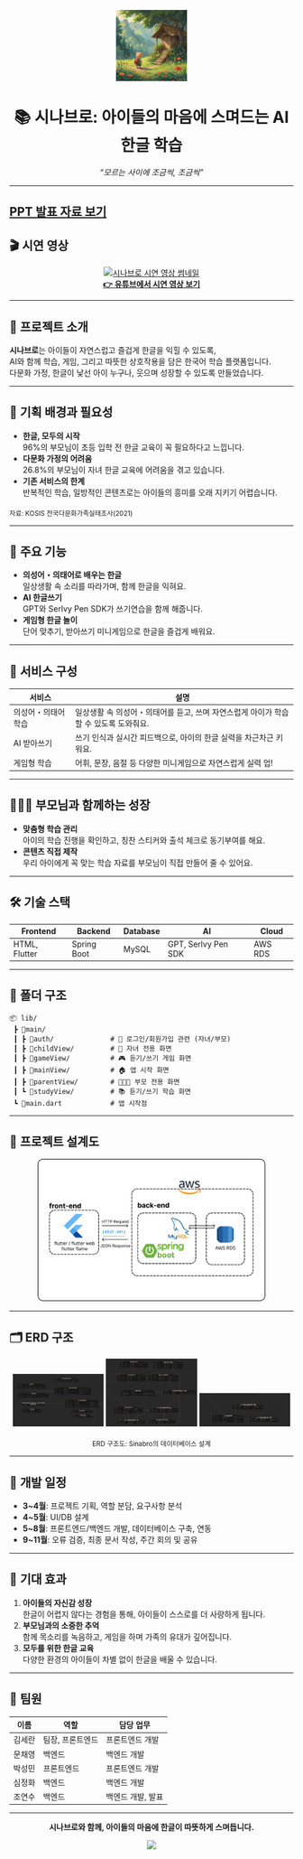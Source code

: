 <p align="center">
  <img src="sinabro/assets/img/icon/sinabro.png" alt="시나브로 따뜻한 마을 풍경" width="25%"/>
</p>

<h1 align="center">📚 시나브로: 아이들의 마음에 스며드는 AI 한글 학습 </h1>
<p align="center"><i>“모르는 사이에 조금씩, 조금씩”</i></p>

---
[PPT 발표 자료 보기](./1조_인실짐합_시나브로_-복사본.pptx)
---

## 🎬 시연 영상

<p align="center">
  <a href="https://youtu.be/KzE0-ie4p6A?si=d79fc-_oeu9bHrUl" target="_blank">
    <img src="https://img.youtube.com/vi/KzE0-ie4p6A/0.jpg" alt="시나브로 시연 영상 썸네일" width="70%"/><br>
    <b>👉 유튜브에서 시연 영상 보기</b>
  </a>
</p>

---

## 📝 프로젝트 소개

**시나브로**는 아이들이 자연스럽고 즐겁게 한글을 익힐 수 있도록,  
AI와 함께 학습, 게임, 그리고 따뜻한 상호작용을 담은 한국어 학습 플랫폼입니다.  
다문화 가정, 한글이 낯선 아이 누구나, 웃으며 성장할 수 있도록 만들었습니다.

---

## 🎨 기획 배경과 필요성

- **한글, 모두의 시작**  
  96%의 부모님이 초등 입학 전 한글 교육이 꼭 필요하다고 느낍니다.
- **다문화 가정의 어려움**  
  26.8%의 부모님이 자녀 한글 교육에 어려움을 겪고 있습니다.
- **기존 서비스의 한계**  
  반복적인 학습, 일방적인 콘텐츠로는 아이들의 흥미를 오래 지키기 어렵습니다.

<sub>자료: KOSIS 전국다문화가족실태조사(2021)</sub>

---

## 🎈 주요 기능

- **의성어・의태어로 배우는 한글**  
  일상생활 속 소리를 따라가며, 함께 한글을 익혀요.
- **AI 한글쓰기**  
  GPT와 Serlvy Pen SDK가 쓰기연습을 함께 해줍니다.
- **게임형 한글 놀이**  
  단어 맞추기, 받아쓰기 미니게임으로 한글을 즐겁게 배워요.

---

## 🧸 서비스 구성

| 서비스              | 설명                                                                |
|---------------------|---------------------------------------------------------------------|
| 의성어・의태어 학습  | 일상생활 속 의성어・의태어를 듣고, 쓰며 자연스럽게 아이가 학습할 수 있도록 도와줘요. |
| AI 받아쓰기         | 쓰기 인식과 실시간 피드백으로, 아이의 한글 실력을 차근차근 키워요.             |
| 게임형 학습         | 어휘, 문장, 음절 등 다양한 미니게임으로 자연스럽게 실력 업!                   |

---

## 👨‍👩‍👧 부모님과 함께하는 성장

- **맞춤형 학습 관리**  
  아이의 학습 진행을 확인하고, 칭찬 스티커와 출석 체크로 동기부여를 해요.
- **콘텐츠 직접 제작**  
  우리 아이에게 꼭 맞는 학습 자료를 부모님이 직접 만들어 줄 수 있어요.

---

## 🛠️ 기술 스택

<div align="center">

| Frontend        | Backend      | Database | AI                        | Cloud |
|-----------------|-------------|----------|---------------------------|-------|
| HTML, Flutter   | Spring Boot | MySQL    | GPT, Serlvy Pen SDK       | AWS RDS |

</div>

---

## 📂 폴더 구조

```
📦 lib/
 ┣ 📂main/
 ┃ ┣ 📂auth/              # 🔐 로그인/회원가입 관련 (자녀/부모)
 ┃ ┣ 📂childView/         # 🧒 자녀 전용 화면
 ┃ ┣ 📂gameView/          # 🎮 듣기/쓰기 게임 화면
 ┃ ┣ 📂mainView/          # 🏠 앱 시작 화면
 ┃ ┣ 📂parentView/        # 👨‍👩‍👧 부모 전용 화면
 ┃ ┗ 📂studyView/         # 📚 듣기/쓰기 학습 화면
 ┗ 📜main.dart            # 앱 시작점
 ```
---

## 📎 프로젝트 설계도

<p align="center">
  <img src="sinabro/assets/img/icon/project.png" alt="시나브로 프로젝트 설계도" width="80%"/>
</p>

---
## 🗂️ ERD 구조

<p align="center">
  <img src="sinabro/assets/img/icon/erd1.png" alt="Sinabro ERD 1" width="32%"/>
  <img src="sinabro/assets/img/icon/erd2.png" alt="Sinabro ERD 2" width="32%"/>
  <img src="sinabro/assets/img/icon/erd3.png" alt="Sinabro ERD 3" width="32%"/>
</p>

<p align="center">
  <sub>ERD 구조도: Sinabro의 데이터베이스 설계</sub>
</p>

---

## 📅 개발 일정

- **3~4월**: 프로젝트 기획, 역할 분담, 요구사항 분석
- **4~5월**: UI/DB 설계
- **5~8월**: 프론트엔드/백엔드 개발, 데이터베이스 구축, 연동
- **9~11월**: 오류 검증, 최종 문서 작성, 주간 회의 및 공유

---

## 🌷 기대 효과

1. **아이들의 자신감 성장**  
   한글이 어렵지 않다는 경험을 통해, 아이들이 스스로를 더 사랑하게 됩니다.
2. **부모님과의 소중한 추억**  
   함께 목소리를 녹음하고, 게임을 하며 가족의 유대가 깊어집니다.
3. **모두를 위한 한글 교육**  
   다양한 환경의 아이들이 차별 없이 한글을 배울 수 있습니다.

---

## 🤗 팀원

| 이름     | 역할             | 담당 업무         |
|----------|------------------|------------------|
| 김세란   | 팀장, 프론트엔드 | 프론트엔드 개발  |
| 문채영   | 백엔드           | 백엔드 개발      |
| 박성민   | 프론트엔드       | 프론트엔드 개발  |
| 심정화   | 백엔드           | 백엔드 개발      |
| 조연수   | 백엔드           | 백엔드 개발, 발표|

---

<p align="center"><b>시나브로와 함께, 아이들의 마음에 한글이 따뜻하게 스며듭니다.</b></p>

<p align="center">
  <img src="https://img.shields.io/badge/문의-GitHub%20Issues-ffb347?style=flat-square"/>
</p>
